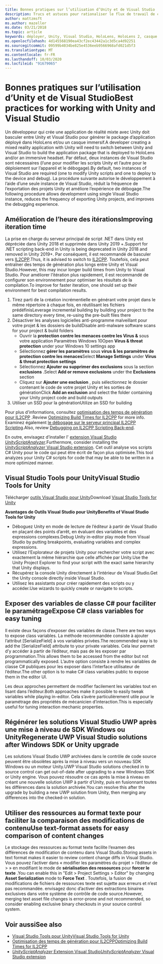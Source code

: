 ```yaml
---
title: Bonnes pratiques sur l’utilisation d’Unity et de Visual Studio
description: Trucs et astuces pour rationaliser le flux de travail de création d’une application de réalité mixte avec Unity et Visual Studio.
author: mattzmsft
ms.author: mazeller
ms.date: 03/21/2018
ms.topic: article
keywords: déployer, Unity, Visual Studio, HoloLens, HoloLens 2, casque immersif
ms.openlocfilehash: 4d145568190ea43cf2ec43442a1c3d5ca4d92251
ms.sourcegitcommit: 09599b4034be825e4536eeb9566968afd021d5f3
ms.translationtype: MT
ms.contentlocale: fr-FR
ms.lasthandoff: 10/03/2020
ms.locfileid: "91679065"
---
```

# <a name="best-practices-for-working-with-unity-and-visual-studio"></a><span data-ttu-id="5feb2-104">Bonnes pratiques sur l’utilisation d’Unity et de Visual Studio</span><span class="sxs-lookup"><span data-stu-id="5feb2-104">Best practices for working with Unity and Visual Studio</span></span>

<span data-ttu-id="5feb2-105">Un développeur qui crée une application de réalité mixte avec Unity doit basculer entre Unity et Visual Studio pour générer le package d’application déployé dans HoloLens et/ou un casque immersif.</span><span class="sxs-lookup"><span data-stu-id="5feb2-105">A developer creating a mixed reality application with Unity will need to switch between Unity and Visual Studio to build the application package that is deployed to HoloLens and/or an immersive headset.</span></span> <span data-ttu-id="5feb2-106">Par défaut, deux instances de Visual Studio sont nécessaires (l’une pour modifier les scripts Unity et l’autre pour le déploiement sur l’appareil et le débogage).</span><span class="sxs-lookup"><span data-stu-id="5feb2-106">By default, two instances of Visual Studio are required (one to modify Unity scripts and one to deploy to the device and debug).</span></span> <span data-ttu-id="5feb2-107">La procédure suivante autorise le développement à l’aide d’une seule instance de Visual Studio, réduit la fréquence de l’exportation des projets Unity et améliore l’expérience de débogage.</span><span class="sxs-lookup"><span data-stu-id="5feb2-107">The following procedure allows development using single Visual Studio instance, reduces the frequency of exporting Unity projects, and improves the debugging experience.</span></span>

## <a name="improving-iteration-time"></a><span data-ttu-id="5feb2-108">Amélioration de l’heure des itérations</span><span class="sxs-lookup"><span data-stu-id="5feb2-108">Improving iteration time</span></span>

<span data-ttu-id="5feb2-109">La prise en charge du serveur principal de script .NET dans Unity est dépréciée dans Unity 2018 et supprimée dans Unity 2019 +.</span><span class="sxs-lookup"><span data-stu-id="5feb2-109">Support for .NET scripting back-end in Unity is being deprecated in Unity 2018 and removed in Unity 2019+.</span></span> <span data-ttu-id="5feb2-110">Par conséquent, il est recommandé de basculer vers [IL2CPP](https://docs.unity3d.com/Manual/IL2CPP.html).</span><span class="sxs-lookup"><span data-stu-id="5feb2-110">Thus, it is advised to switch to [IL2CPP](https://docs.unity3d.com/Manual/IL2CPP.html).</span></span> <span data-ttu-id="5feb2-111">Toutefois, cela peut entraîner des temps de génération plus longs entre Unity et Visual Studio.</span><span class="sxs-lookup"><span data-stu-id="5feb2-111">However, this may incur longer build times from Unity to Visual Studio.</span></span> <span data-ttu-id="5feb2-112">Pour améliorer l’itération plus rapidement, il est recommandé de configurer son environnement pour optimiser les résultats de la compilation.</span><span class="sxs-lookup"><span data-stu-id="5feb2-112">To improve for faster iteration, one should set up their environment for best compilation results.</span></span>

1) <span data-ttu-id="5feb2-113">Tirez parti de la création incrémentielle en générant votre projet dans le même répertoire à chaque fois, en réutilisant les fichiers prédéfinis</span><span class="sxs-lookup"><span data-stu-id="5feb2-113">Leverage incremental building by building your project to the same directory every time, re-using the pre-built files there</span></span>
2) <span data-ttu-id="5feb2-114">Désactiver les analyses logicielles anti-programme malveillant pour votre projet & les dossiers de build</span><span class="sxs-lookup"><span data-stu-id="5feb2-114">Disable anti-malware software scans for your project & build folders</span></span>
   - <span data-ttu-id="5feb2-115">Ouvrir la **protection contre les menaces contre les Virus &** sous votre application Paramètres Windows 10</span><span class="sxs-lookup"><span data-stu-id="5feb2-115">Open **Virus & threat protection** under your Windows 10 settings app</span></span>
   - <span data-ttu-id="5feb2-116">Sélectionnez **gérer les paramètres** sous **virus & les paramètres de protection contre les menaces**</span><span class="sxs-lookup"><span data-stu-id="5feb2-116">Select **Manage Settings** under **Virus & threat protection settings**</span></span>
   - <span data-ttu-id="5feb2-117">Sélectionnez **Ajouter ou supprimer des exclusions** sous la section **exclusions** .</span><span class="sxs-lookup"><span data-stu-id="5feb2-117">Select **Add or remove exclusions** under the **Exclusions** section</span></span>
   - <span data-ttu-id="5feb2-118">Cliquez sur **Ajouter une exclusion** , puis sélectionnez le dossier contenant le code de votre projet Unity et les sorties de génération</span><span class="sxs-lookup"><span data-stu-id="5feb2-118">Click **Add an exclusion** and select the folder containing your Unity project code and build outputs</span></span>
3) <span data-ttu-id="5feb2-119">Utiliser un SSD pour la génération</span><span class="sxs-lookup"><span data-stu-id="5feb2-119">Utilize an SSD for building</span></span>

<span data-ttu-id="5feb2-120">Pour plus d’informations, consultez [optimisation des temps de génération pour IL2CPP](https://docs.unity3d.com/Manual/IL2CPP-OptimizingBuildTimes.html) .</span><span class="sxs-lookup"><span data-stu-id="5feb2-120">Review [Optimizing Build Times for IL2CPP](https://docs.unity3d.com/Manual/IL2CPP-OptimizingBuildTimes.html) for more info.</span></span> <span data-ttu-id="5feb2-121">Examinez également [le débogage sur le serveur principal IL2CPP Scripting](https://docs.unity3d.com/Manual/windowsstore-debugging-il2cpp.html).</span><span class="sxs-lookup"><span data-stu-id="5feb2-121">Also, review [Debugging on IL2CPP Scripting Back-end](https://docs.unity3d.com/Manual/windowsstore-debugging-il2cpp.html).</span></span>

<span data-ttu-id="5feb2-122">En outre, envisagez d’installer l' [extension Visual Studio *UnityScriptAnalyzer*](https://github.com/Microsoft/MixedRealityCompanionKit/tree/master/UnityScriptAnalyzer).</span><span class="sxs-lookup"><span data-stu-id="5feb2-122">Furthermore, consider installing the [*UnityScriptAnalyzer* Visual Studio extension](https://github.com/Microsoft/MixedRealityCompanionKit/tree/master/UnityScriptAnalyzer).</span></span> <span data-ttu-id="5feb2-123">Cet outil analyse vos scripts C# Unity pour le code qui peut être écrit de façon plus optimisée.</span><span class="sxs-lookup"><span data-stu-id="5feb2-123">This tool analyzes your Unity C# scripts for code that may be able to be written in a more optimized manner.</span></span>

## <a name="visual-studio-tools-for-unity"></a><span data-ttu-id="5feb2-124">Visual Studio Tools pour Unity</span><span class="sxs-lookup"><span data-stu-id="5feb2-124">Visual Studio Tools for Unity</span></span>

<span data-ttu-id="5feb2-125">Télécharger [outils Visual Studio pour Unity](https://docs.microsoft.com/visualstudio/cross-platform/getting-started-with-visual-studio-tools-for-unity?view=vs-2019)</span><span class="sxs-lookup"><span data-stu-id="5feb2-125">Download [Visual Studio Tools for Unity](https://docs.microsoft.com/visualstudio/cross-platform/getting-started-with-visual-studio-tools-for-unity?view=vs-2019)</span></span>

<span data-ttu-id="5feb2-126">**Avantages de Outils Visual Studio pour Unity**</span><span class="sxs-lookup"><span data-stu-id="5feb2-126">**Benefits of Visual Studio Tools for Unity**</span></span>
* <span data-ttu-id="5feb2-127">Déboguez Unity en mode de lecture de l’éditeur à partir de Visual Studio en plaçant des points d’arrêt, en évaluant des variables et des expressions complexes.</span><span class="sxs-lookup"><span data-stu-id="5feb2-127">Debug Unity in-editor play mode from Visual Studio by putting breakpoints, evaluating variables and complex expressions.</span></span>
* <span data-ttu-id="5feb2-128">Utilisez l’Explorateur de projets Unity pour rechercher votre script avec exactement la même hiérarchie que celle affichée par Unity.</span><span class="sxs-lookup"><span data-stu-id="5feb2-128">Use the Unity Project Explorer to find your script with the exact same hierarchy that Unity displays.</span></span>
* <span data-ttu-id="5feb2-129">Récupérez la console Unity directement à l’intérieur de Visual Studio.</span><span class="sxs-lookup"><span data-stu-id="5feb2-129">Get the Unity console directly inside Visual Studio.</span></span>
* <span data-ttu-id="5feb2-130">Utilisez les assistants pour créer rapidement des scripts ou y accéder.</span><span class="sxs-lookup"><span data-stu-id="5feb2-130">Use wizards to quickly create or navigate to scripts.</span></span>

## <a name="expose-c-class-variables-for-easy-tuning"></a><span data-ttu-id="5feb2-131">Exposer des variables de classe C# pour faciliter le paramétrage</span><span class="sxs-lookup"><span data-stu-id="5feb2-131">Expose C# class variables for easy tuning</span></span>

<span data-ttu-id="5feb2-132">Il existe deux façons d’exposer des variables de classe.</span><span class="sxs-lookup"><span data-stu-id="5feb2-132">There are two ways to expose class variables.</span></span> <span data-ttu-id="5feb2-133">La méthode recommandée consiste à ajouter l’attribut [SerializeField] à vos variables privées.</span><span class="sxs-lookup"><span data-stu-id="5feb2-133">The recommended way is to add the [SerializeField] attribute to your private variables.</span></span> <span data-ttu-id="5feb2-134">Cela leur permet d’y accéder à partir de l’éditeur, mais pas de les exposer par programmation.</span><span class="sxs-lookup"><span data-stu-id="5feb2-134">This allows them to be accessed from the editor but not programmatically exposed.</span></span>  <span data-ttu-id="5feb2-135">L’autre option consiste à rendre les variables de classe C# publiques pour les exposer dans l’interface utilisateur de l’éditeur.</span><span class="sxs-lookup"><span data-stu-id="5feb2-135">The other option is to make C# class variables public to expose them in the editor UI.</span></span> 

<span data-ttu-id="5feb2-136">Les deux approches permettent de modifier facilement les variables tout en lisant dans l’éditeur.</span><span class="sxs-lookup"><span data-stu-id="5feb2-136">Both approaches make it possible to easily tweak variables while playing in-editor.</span></span> <span data-ttu-id="5feb2-137">Cela s’avère particulièrement utile pour le paramétrage des propriétés de mécanicien d’interaction.</span><span class="sxs-lookup"><span data-stu-id="5feb2-137">This is especially useful for tuning interaction mechanic properties.</span></span>

## <a name="regenerate-uwp-visual-studio-solutions-after-windows-sdk-or-unity-upgrade"></a><span data-ttu-id="5feb2-138">Régénérer les solutions Visual Studio UWP après une mise à niveau de SDK Windows ou Unity</span><span class="sxs-lookup"><span data-stu-id="5feb2-138">Regenerate UWP Visual Studio solutions after Windows SDK or Unity upgrade</span></span>

<span data-ttu-id="5feb2-139">Les solutions Visual Studio UWP archivées dans le contrôle de code source peuvent être obsolètes après la mise à niveau vers un nouveau SDK Windows ou un moteur Unity.</span><span class="sxs-lookup"><span data-stu-id="5feb2-139">UWP Visual Studio solutions checked in to source control can get out-of-date after upgrading to a new Windows SDK or Unity engine.</span></span> <span data-ttu-id="5feb2-140">Vous pouvez résoudre ce cas après la mise à niveau en créant une nouvelle solution UWP à partir d’Unity, puis en fusionnant toutes les différences dans la solution archivée.</span><span class="sxs-lookup"><span data-stu-id="5feb2-140">You can resolve this after the upgrade by building a new UWP solution from Unity, then merging any differences into the checked-in solution.</span></span>

## <a name="use-text-format-assets-for-easy-comparison-of-content-changes"></a><span data-ttu-id="5feb2-141">Utiliser des ressources au format texte pour faciliter la comparaison des modifications de contenu</span><span class="sxs-lookup"><span data-stu-id="5feb2-141">Use text-format assets for easy comparison of content changes</span></span>

<span data-ttu-id="5feb2-142">Le stockage des ressources au format texte facilite l’examen des différences de modification de contenu dans Visual Studio.</span><span class="sxs-lookup"><span data-stu-id="5feb2-142">Storing assets in text format makes it easier to review content change diffs in Visual Studio.</span></span> <span data-ttu-id="5feb2-143">Vous pouvez l’activer dans « modifier les paramètres du projet > l’éditeur de > » en modifiant le mode de **sérialisation des ressources** pour **forcer le texte** .</span><span class="sxs-lookup"><span data-stu-id="5feb2-143">You can enable this in "Edit > Project Settings > Editor" by changing **Asset Serialization** mode to **Force Text** .</span></span> <span data-ttu-id="5feb2-144">Toutefois, la fusion de modifications de fichiers de ressources texte est sujette aux erreurs et n’est pas recommandée. envisagez donc d’activer des extractions binaires exclusives dans votre système de contrôle de code source.</span><span class="sxs-lookup"><span data-stu-id="5feb2-144">However, merging text asset file changes is error-prone and not recommended, so consider enabling exclusive binary checkouts in your source control system.</span></span>

## <a name="see-also"></a><span data-ttu-id="5feb2-145">Voir aussi</span><span class="sxs-lookup"><span data-stu-id="5feb2-145">See also</span></span>
- [<span data-ttu-id="5feb2-146">Visual Studio Tools pour Unity</span><span class="sxs-lookup"><span data-stu-id="5feb2-146">Visual Studio Tools for Unity</span></span>](https://visualstudiogallery.msdn.microsoft.com/8d26236e-4a64-4d64-8486-7df95156aba9)
- [<span data-ttu-id="5feb2-147">Optimisation des temps de génération pour IL2CPP</span><span class="sxs-lookup"><span data-stu-id="5feb2-147">Optimizing Build Times for IL2CPP</span></span>](https://docs.unity3d.com/Manual/IL2CPP-OptimizingBuildTimes.html)
- [<span data-ttu-id="5feb2-148">*UnityScriptAnalyzer* Extension Visual Studio</span><span class="sxs-lookup"><span data-stu-id="5feb2-148">*UnityScriptAnalyzer* Visual Studio extension</span></span>](https://github.com/Microsoft/MixedRealityCompanionKit/tree/master/UnityScriptAnalyzer)
